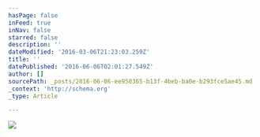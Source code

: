 ```yaml
---
hasPage: false
inFeed: true
inNav: false
starred: false
description: ''
dateModified: '2016-03-06T21:23:03.259Z'
title: ''
datePublished: '2016-06-06T02:01:27.549Z'
author: []
sourcePath: _posts/2016-06-06-ee950365-b13f-4beb-ba0e-b293fce5ae45.md
_context: 'http://schema.org'
_type: Article

---
```

![](https://the-grid-user-content.s3-us-west-2.amazonaws.com/4bb49592-f80a-4df1-9fcd-ebcdb02b6f06.jpg)